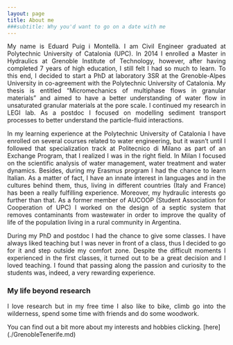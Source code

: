 ```yaml
---
layout: page
title: About me
###subtitle: Why you'd want to go on a date with me
---
```


<p align="justify"> My name is Eduard Puig i Montellà. I am Civil Engineer graduated at Polytechnic University of Catalonia (UPC). In 2014 I enrolled a Master in Hydraulics at Grenoble Institute of Technology, however, after having completed 7 years of high education, I still felt I had so much to learn. To this end, I decided to start a PhD at laboratory 3SR at the Grenoble-Alpes University in co-agreement with the Polytechnic University of Catalonia. My thesis is entitled “Micromechanics of multiphase flows in granular materials” and aimed to have a better understanding of water flow in unsaturated granular materials at the pore scale. I continued my research in LEGI lab. As a postdoc I focused on modelling sediment transport processes to better understand the particle-fluid interactions.</p>

<p align="justify">  In my learning experience at the Polytechnic University of Catalonia I have enrolled on several courses related to water engineering, but it wasn’t until I followed that specialization track at Politecnico di Milano as part of an Exchange Program, that I realized I was in the right field. In Milan I focused on the scientific analysis of water management, water treatment and water dynamics. Besides, during my Erasmus program I had the chance to learn Italian. As a matter of fact, I have an innate interest in languages and in the cultures behind them, thus, living in different countries (Italy and France) has been a really fulfilling experience. Moreover, my hydraulic interests go further than that. As a former member of AUCOOP (Student Association for Cooperation of UPC) I worked on the design of a septic system that removes contaminants from wastewater in order to improve the quality of life of the population living in a rural community in Argentina.</p>

<p align="justify">  During my PhD and postdoc I had the chance to give some classes. I have always liked teaching but I was never in front of a class, thus I decided to go for it and step outside my comfort zone. Despite the difficult moments I experienced in the first classes, it turned out to be a great decision and I loved  teaching. I found that passing along the passion and curiosity to the students was, indeed, a very rewarding experience.  </p>

### My life beyond research

<p align="justify">  I love research but in my free time I also like to bike, climb go into the wilderness, spend some time with friends and do some woodwork. </p> You can find out a bit more about my interests and hobbies clicking. [here](./GrenobleTenerife.md)
